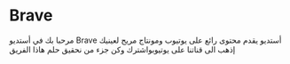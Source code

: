 # Brave 
مرحبا بك في أستديو Brave 
أستديو يقدم محتوى رائع على يوتيوب ومونتاج مريح لعينيك 
إذهب الى قناتنا على يوتيوبواشترك وكن جزء من نحقيق حلم هاذا الفريق
